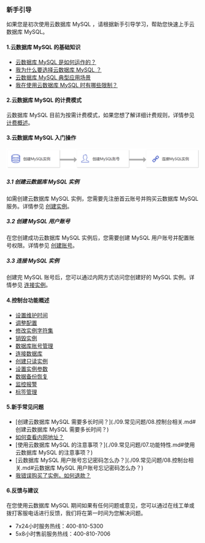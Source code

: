 ### 新手引导

如果您是初次使用云数据库 MySQL ，请根据新手引导学习，帮助您快速上手云数据库 MySQL。

#### 1.云数据库 MySQL 的基础知识

- [云数据库 MySQL 是如何运作的？](./02.产品简介/00.产品概述.md)
- [我为什么要选择云数据库 MySQL ？](./02.产品简介/01.产品优势.md)
- [云数据库 MySQL 典型应用场景](./02.产品简介/02.应用场景.md)
- [我在使用云数据库 MySQL 时有哪些限制？](./04.操作指南/00.使用限制.md)

#### 2.云数据库 MySQL 的计费模式

云数据库 MySQL 目前为按需计费模式，如果您想了解详细计费规则，详情参见 [计费概述](./03.购买指南/00.计费概述.md)。

#### 3.云数据库 MySQL 入门操作

![入门操作](pic/入门操作.png)

#####    3.1 创建云数据库 MySQL 实例

如需创建云数据库 MySQL 实例，您需要先注册首云账号并购买云数据库 MySQL 服务。详情参见 [创建实例](./04.操作指南/02.管理实例/00.创建实例.md)。

#####    3.2 创建 MySQL 用户账号

在您创建成功云数据库 MySQL 实例后，您需要创建 MySQL 用户账号并配置账号权限。详情参见 [创建账号](./04.操作指南/04.账号管理/00.创建账号.md)。

#####    3.3 连接 MySQL 实例

创建完 MySQL 账号后，您可以通过内网方式访问您创建好的 MySQL 实例。详情参见 [连接实例](./04.操作指南/02.管理实例/01.连接实例.md)。

#### 4.控制台功能概述

- [设置维护时间](./04.操作指南/02.管理实例/04.设置维护时间.md)
- [调整配置](./04.操作指南/02.管理实例/02.调整配置.md)
- [修改实例字符集](./04.操作指南/02.管理实例/05.修改实例字符集.md)
- [销毁实例](./04.操作指南/02.管理实例/03.销毁实例.md)
- [数据库账号管理](./04.操作指南/04.账号管理/00.创建账号.md)
- [连接数据库](./04.操作指南/05.数据库管理/00.登录phpMyAdmin.md)
- [创建只读实例](./04.操作指南/03.只读实例.md)
- [设置实例参数](./04.操作指南/06.参数配置.md)
- [数据备份恢复](./04.操作指南/07.备份恢复/00.备份数据库.md)
- [监控报警](./04.操作指南/08.监控报警/00.监控功能.md)
- [标签管理](./04.操作指南/09.标签管理/00.标签概述.md)

#### 5.新手常见问题

- [创建云数据库 MySQL 需要多长时间？](./09.常见问题/08.控制台相关.md#创建云数据库 MySQL 需要多长时间？)
- [如何查看内网地址？](./09.常见问题/03.连接登录.md#如何查看内网地址？)
- [使用云数据库 MySQL 的注意事项？](./09.常见问题/07.功能特性.md#使用云数据库 MySQL 的注意事项？)
- [云数据库 MySQL 用户账号忘记密码怎么办？](./09.常见问题/08.控制台相关.md#云数据库 MySQL 用户账号忘记密码怎么办？)
- [我错误购买了实例，如何退款？](./09.常见问题/00.计费相关.md#我错误购买了实例，如何退款？)

#### 6.反馈与建议

在您使用云数据库 MySQL 期间如果有任何问题或意见，您可以通过在线工单或拨打客服电话进行反馈，我们将在第一时间为您解决问题。

+ 7x24小时服务热线：400-810-5300
+ 5x8小时售前服务热线：400-810-7006
